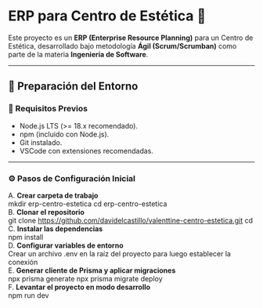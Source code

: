 # ERP para Centro de Estética 💅

Este proyecto es un **ERP (Enterprise Resource Planning)** para un Centro de Estética, desarrollado bajo metodología **Ágil (Scrum/Scrumban)** como parte de la materia **Ingeniería de Software**.
<hr>

## 🚀 Preparación del Entorno

### 🔑 Requisitos Previos
- Node.js LTS (>= 18.x recomendado).  
- npm (incluido con Node.js).  
- Git instalado.  
- VSCode con extensiones recomendadas.  

<hr>

### ⚙️ Pasos de Configuración Inicial

A. **Crear carpeta de trabajo**
 <br>
   mkdir erp-centro-estetica
   cd erp-centro-estetica
   <br>
B. **Clonar el repositorio**
 <br>
  git clone https://github.com/davidelcastillo/valenttine-centro-estetica.git
  cd <nombre-del-repositorio>
 <br>
C. **Instalar las dependencias**
   <br>
  npm install
   <br>
D. **Configurar variables de entorno**
   <br>
  Crear un archivo .env en la raíz del proyecto para luego establecer la conexión
   <br>
E. **Generar cliente de Prisma y aplicar migraciones**
   <br>
  npx prisma generate
  npx prisma migrate deploy
   <br>
F. **Levantar el proyecto en modo desarrollo**
 <br>
  npm run dev





